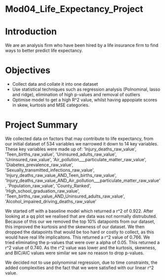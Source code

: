 # Mod04_Life_Expectancy_Project

# Introduction
We are an analysis firm who have been hired by a life insurance firm to find ways to better predict life expectancy.

# Objectives
- Collect data and collate it into one dataset
- Use statistical techniques such as regression analysis (Polnominal, lasso and ridge), elimination of high p-values and removal of outliers
- Optimise model to get a high R^2 value, whilst having appopiate scores in skew, kurtosis and MSE categories. 

# Project Summary
We collected data on factors that may contribute to life expectancy, from our initial dataset of 534 variables we narrowed it down to 14 key variables. 
These key variables were made up of:
 'Injury_deaths_raw_value',
 'Teen_births_raw_value',
 'Uninsured_adults_raw_value',
 'Uninsured_raw_value',
 'Air_pollution___particulate_matter_raw_value',
 'Diabetes_prevalence_raw_value',
 'Sexually_transmitted_infections_raw_value',
 'Injury_deaths_raw_value_AND_Teen_births_raw_value',
 'Injury_deaths_raw_value_AND_Air_pollution___particulate_matter_raw_value',
 'Population_raw_value',
 'County_Ranked',
 'High_school_graduation_raw_value',
 'Teen_births_raw_value_AND_Uninsured_adults_raw_value',
 'Alcohol_impaired_driving_deaths_raw_value'

We started off with a baseline model which returned a r^2 of 0.922. After looking at a qq plot we realised that are data was not normally distrubuted. Because of this our we removed the top 10% datapoints from our dataset, this improved the kurtosis and the skewness of our dataset.
We then dropped the datapoints that would be too hard or costly to collect, as this would have real life implicaitons. This returned a r^2 value of 0.766.
We tried eliminating the p-values that were over a alpha of 0.05. This returned a r^2 value of 0.740. As the r^2 value was lower and the kurtosis, skewness, and BIC/AIC values were similar we saw no reason to drop p-values. 

We decided not to use polynominal regression, due to time constraints, the added complexities and the fact that we were satisfied with our linear r^2 value. 

